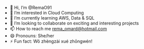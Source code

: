 - 👋 Hi, I’m @RemaO91
- 👀 I’m interested in Cloud Computing 
- 🌱 I’m currently learning AWS, Data & SQL
- 💞️ I’m looking to collaborate on exciting and interesting projects 
- 📫 How to reach me rema_omard@hotmail.com 
- 😄 Pronouns: She/her 
- ⚡ Fun fact: Wǒ zhèngzài xué zhōngwén!

<!---
RemaO91/RemaO91 is a ✨ special ✨ repository because its `README.md` (this file) appears on your GitHub profile.
You can click the Preview link to take a look at your changes.
--->
